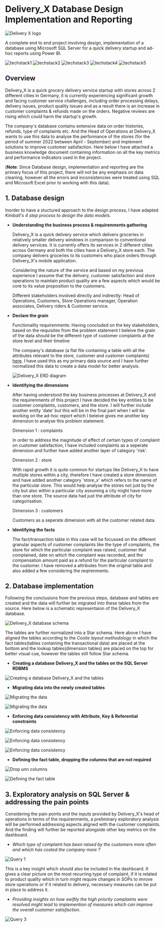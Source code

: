 # Delivery_X Database Design Implementation and Reporting

![Delivery X logo](https://github.com/SuryaNageshBabu/Delivery_X-Database-Design-Implementation-and-Reporting/blob/main/Delivery_X%20logo.png)

A complete end to end project involving design, implementation of a database using Microsoft SQL Server for a quick delivery startup and ad-hoc reports using Power BI.

![techstack1](https://camo.githubusercontent.com/3fb5c666007b264dde797b2d7e258cae7f336848f3408cef902f04c6065cc146/68747470733a2f2f696d672e736869656c64732e696f2f62616467652f6d7973716c2d2532333030662e7376673f7374796c653d666f722d7468652d6261646765266c6f676f3d6d7973716c266c6f676f436f6c6f723d7768697465)
![techstack2](https://camo.githubusercontent.com/ecef4c543198952452b882c5551593f6c6a7f1f4a2b304d61b0d79ce7cbf1bad/68747470733a2f2f696d672e736869656c64732e696f2f62616467652f706f7765725f62692d4632433831313f7374796c653d666f722d7468652d6261646765266c6f676f3d706f7765726269266c6f676f436f6c6f723d626c61636b)
![techstack3](https://camo.githubusercontent.com/a0089bc3cb81a201fafb501952309feba97e5062e0bda984b24d5906670bba12/68747470733a2f2f696d672e736869656c64732e696f2f62616467652f4d6963726f736f66745f506f776572506f696e742d4237343732413f7374796c653d666f722d7468652d6261646765266c6f676f3d6d6963726f736f66742d706f776572706f696e74266c6f676f436f6c6f723d7768697465)
![techstack4](https://camo.githubusercontent.com/3accba4a9c3c86c5cd18300b2fc80c4890666662e6ea18361d16d9974a6d8590/68747470733a2f2f696d672e736869656c64732e696f2f62616467652f4d6963726f736f66745f457863656c2d3231373334363f7374796c653d666f722d7468652d6261646765266c6f676f3d6d6963726f736f66742d657863656c266c6f676f436f6c6f723d7768697465)
![techstack5](https://camo.githubusercontent.com/b0dd0c2b3bbe007ae4eef1f59c17c24ce53a334ad46bfdb80b5c841eaeccdde3/68747470733a2f2f696d672e736869656c64732e696f2f62616467652f6d61726b646f776e2d2532333030303030302e7376673f7374796c653d666f722d7468652d6261646765266c6f676f3d6d61726b646f776e266c6f676f436f6c6f723d7768697465)


## Overview

Delivery_X is a quick grocery delivery service startup with stores across 2 different cities in Germany, it is currently experiencing significant growth and facing customer service challenges, including order processing delays, delivery issues, product quality issues and as a result there is an increase in customer complaints & refunds made on the orders. Negative reviews are rising which could harm the startup's growth.

The company's database contains extensive data on order histories, refunds, type of complaints etc. And the Head of Operations at Delivery_X wants to use this data to analyse the performance of the stores (for the period of summer 2022 between April - September) and implement solutions to improve customer satisfaction. Here below I have attached a business knowledge document containing information on all the key metrics and performance indicators used in the project. 

(**Note**: Since Database design, implementation and reporting are the primary focus of this project, there will not be any emphasis on data cleaning, however all the errors and inconsistencies were treated using SQL and Microsoft Excel prior to working with this data).

## 1. Database design

Inorder to have a stuctured approach to the design process, I have adapted *Kimball's 4 step process to design the data models*.

* **Understanding the business process & requirenments gathering**

  Delivery_X is a quick delivery service which delivers groceries in relatively smaller delivery windows in comparison to conventional delivery services. It is currently 
  offers its services in 2 different cities across Germany and both the cities have a Delivery_X store each. The company delivers groceries to its customers who place orders   through Delivery_X's mobile application.

  Considering the nature of the service and based on my previous experience I assume that the delivery, customer satisfaction and store operations to maintain product 
  quality are a few aspects which would be core to its value proposition to the customers.

  Different stakeholders involved directly and indirectly: Head of Operations, Customers, Store Operations manager, Operation associates, Delivery riders & Customer service.   
* **Declare the grain**

  Functionality requirenments: Having concluded on the key stakeholders, based on the requisites from the problem statement I beleive the grain of the data should be the 
  different type of customer complaints at the store level and their timeline

  The company's database (a flat file containing a table with all the attributes relevant to the store, customer and customer complaints) [here](www.comingsoon.com). I have 
  used this as my primary data source and I have further normalized this data to create a data model for better analysis.


  ![Delivery_X ERD diagram](https://github.com/SuryaNageshBabu/Delivery_X-Database-Design-Implementation-and-Reporting/blob/main/Delivery_X%20ERD.png)
  

* **Identifying the dimensions**

  After having understood the key business processes at Delivery_X and the requirenments of this project I have decided the key entities to be customer complaints, customers,
  and the store. I will further include another entity 'date' but this will be in the final part when I will be working on the ad-hoc report which I beleive gives me another 
  key dimension to analyse this problem statement.

  
  Dimension 1 : complaints
  
  In order to address the magnitude of effect of certain types of complaint on customer satisfaction, I have included complaints as a seperate dimension and further have 
  added another layer of category 'risk'.

  Dimension 2 : store

  With rapid growth it is quite common for startups like Delivery_X to have multiple stores within a city, therefore I have created a store dimension and have added 
  another category 'store_x' which refers to the name of the particular store. This would help analyse the stores not just by the city but also within a particular city 
  assuming a city might have more than one store. The source data had just the attribute of city for categorisation.

  Dimension 3 : customers

  Customers as a seperate dimension with all the customer related data.

  
* **Identifying the facts**

  The fact/transaction table in this case will be focussed on the different granular aspects of customer complaints like the type of complaints, the store for which the 
  particular complaint was raised, customer that complained, date on which the complaint was recorded, and the compensation amount paid as a refund for the particular 
  complaint to the customer. I have removed a attributes from the original table and also added a few considering the reqirenments.


## 2. Database implementation

Following the conclusions from the previous steps, database and tables are created and the data will further be migrated into these tables from the source. Here below is a schematic representaion of the Delivery_X database.

![Delivery_X database schema](https://github.com/SuryaNageshBabu/Delivery_X-Database-Design-Implementation-and-Reporting/blob/main/Delivery_X%20database%20schema.png)

The tables are further normalized into a Star schema. Here above I have aligned the tables according to the *Coolie layout methodology* in which the fact tables(tables containing the transactional data) are placed at the bottom and the lookup tables(dimension tables) are placed on the top for better visual cue, however the tables still follow Star schema.

* **Creating a database Delivery_X and the tables on the SQL Server RDBMS**

![Creating a database Delivery_X and the tables](https://github.com/SuryaNageshBabu/Delivery_X-Database-Design-Implementation-and-Reporting/blob/main/Creating%20database%20and%20tables.png)

* **Migrating data into the newly created tables**

![Migrating the data](https://github.com/SuryaNageshBabu/Delivery_X-Database-Design-Implementation-and-Reporting/blob/main/Migrating%20the%20data%20into%20the%20tables.png)

![Migrating the data](https://github.com/SuryaNageshBabu/Delivery_X-Database-Design-Implementation-and-Reporting/blob/main/Migrating%20the%20data%20into%20the%20tables_02.png)

* **Enforcing data consistency with Attribute, Key & Referential constraints**

![Enforcing data consistency](https://github.com/SuryaNageshBabu/Delivery_X-Database-Design-Implementation-and-Reporting/blob/main/Enforcing%20data%20consistency_01.png)

![Enforcing data consistency](https://github.com/SuryaNageshBabu/Delivery_X-Database-Design-Implementation-and-Reporting/blob/main/Enforcing%20data%20consistency_02.png)

![Enforcing data consistency](https://github.com/SuryaNageshBabu/Delivery_X-Database-Design-Implementation-and-Reporting/blob/main/Enforcing%20data%20consistency_03.png)

* **Defining the fact table, dropping the columns that are not required**

![Drop unn columns](https://github.com/SuryaNageshBabu/Delivery_X-Database-Design-Implementation-and-Reporting/blob/main/Drop%20unn%20columns.png)

![Defining the fact table](https://github.com/SuryaNageshBabu/Delivery_X-Database-Design-Implementation-and-Reporting/blob/main/Defining%20the%20fact%20table.png)


## 3. Exploratory analysis on SQL Server & addressing the pain points

Considering the pain points and the inputs provided by Delivery_X's head of operations in terms of the requirenments, a preliminary exploratory analysis will be performed addressing aspects aligned with the customer complaints. And the finding will further be reported alongside other key metrics on the dashboard.

* *Which type of complaint has been raised by the customers more often and which has costed the company more ?*
  
![Query 1](https://github.com/SuryaNageshBabu/Delivery_X-Database-Design-Implementation-and-Reporting/blob/main/Query%201.png)

This is a key insight which should also be included in the dashboard. It gives a clear picture on the most recurring type of complaint, if it is related to product quality which in turn might require changes in SOPs to imrove store operations or if it related to delivery, necessary measures can be put in place to address it. 

* *Providing insights on how swiftly the high priority complaints were resolved might lead to implemention of measures which can improve the overall customer satisfaction*.

![Query 3](https://github.com/SuryaNageshBabu/Delivery_X-Database-Design-Implementation-and-Reporting/blob/main/Query%203.png)

